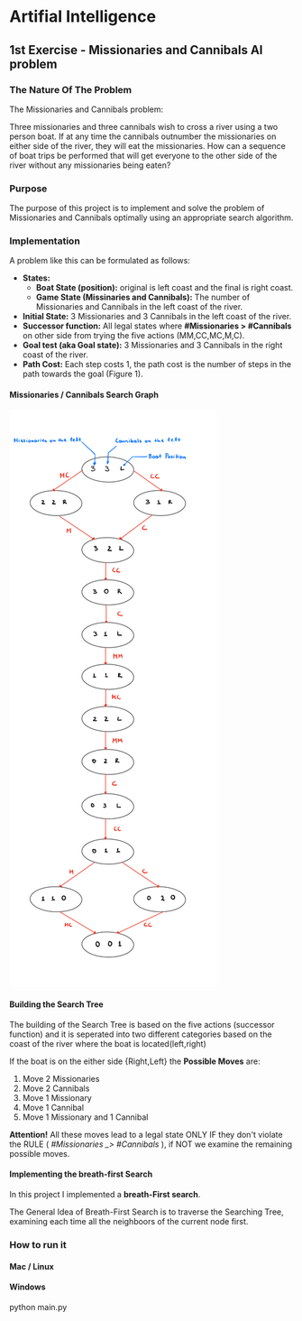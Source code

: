 # Artifial Intelligence 

## 1st Exercise - Missionaries and Cannibals AI problem

### Τhe Nature Of The Problem
The Missionaries and Cannibals problem:

Three missionaries and three cannibals wish to cross a river using a two person boat. If at any time the cannibals outnumber the missionaries on either side of the river, they will eat the missionaries. How can a sequence of boat trips be performed that will get everyone to the other side of the river without any missionaries being eaten?

### Purpose 
The purpose of this project is to implement and solve the problem of Missionaries and Cannibals optimally using an appropriate search algorithm. 

### Implementation
A problem like this can be formulated as follows:
* **States:**
	* **Boat State (position):** original is left coast and the final is right coast.
	* **Game State (Missinaries and Cannibals):** The number of Missionaries and Cannibals in the left coast of the river.
* **Initial State:** 3 Missionaries and 3 Cannibals in the left coast of the river.
* **Successor function:** All legal states where **#Missionaries > #Cannibals** on other side from trying the five actions (MM,CC,MC,M,C).
* **Goal test (aka Goal state):** 3 Missionaries and 3 Cannibals in the right coast of the river.
* **Path Cost:** Each step costs 1, the path cost is the number of steps in the path towards the goal (Figure 1).

#### Missionaries / Cannibals Search Graph 
![alt text](MissionariesAndCannibals/Photos/Note11.png "Photo")


#### Building the Search Tree
The building of the Search Tree is based on the five actions (successor function) and it is seperated into two different categories based on the coast of the river where the boat is located(left,right)

If the boat is on the either side {Right,Left} the **Possible Moves** are:
1. Move 2 Missionaries
2. Move 2 Cannibals
3. Move 1 Missionary
4. Move 1 Cannibal
5. Move 1 Missionary and 1 Cannibal

**Attention!** All these moves lead to a legal state ONLY IF they don't violate the RULE ( *#Missionaries _> #Cannibals* ), if NOT we examine the remaining possible moves.

#### Implementing the breath-first Search
In this project I implemented a **breath-First search**.

The General Idea of Breath-First Search is to traverse the Searching Tree, examining each time all the neighboors of the current node first.


### How to run it
#### Mac / Linux

#### Windows

python main.py

